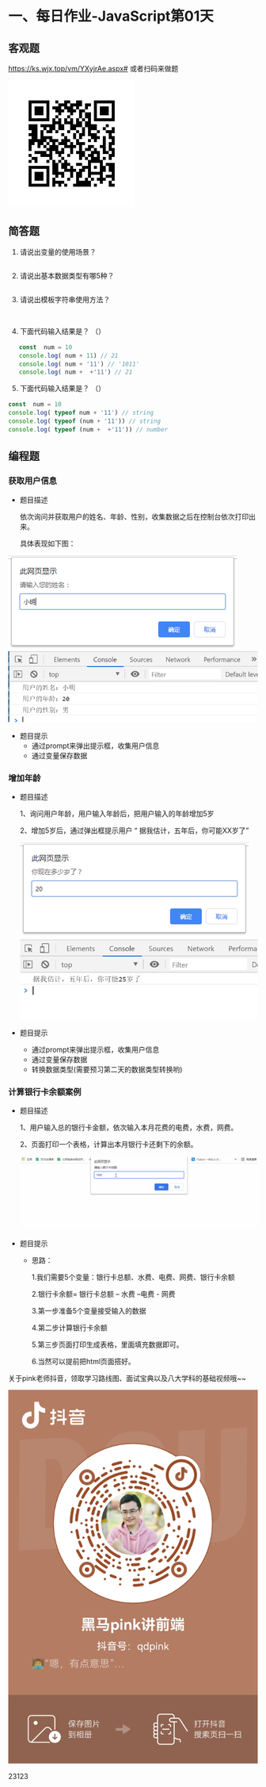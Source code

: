 # 一、每日作业-JavaScript第01天

## 客观题

https://ks.wjx.top/vm/YXyjrAe.aspx# 
或者扫码来做题

 <img src="images/qrcode.jpg">

## 简答题

1. 请说出变量的使用场景？

~~~ 存储

~~~

2. 请说出基本数据类型有哪5种？

~~~ number string boolean undefined null 

~~~

3. 请说出模板字符串使用方法？

~~~
	
~~~

4. 下面代码输入结果是？ （） 

```javascript
   const  num = 10
   console.log( num + 11) // 21
   console.log( num + '11') // '1011'
   console.log( num +  +'11') // 21
```

5. 下面代码输入结果是？ （）

```javascript
const  num = 10
console.log( typeof num + '11') // string
console.log( typeof (num + '11')) // string
console.log( typeof (num +  +'11')) // number
```

## 编程题

### 获取用户信息

- 题目描述

  依次询问并获取用户的姓名、年龄、性别，收集数据之后在控制台依次打印出来。

  具体表现如下图：


<img src="images/图片1.png">

<img src="images/图片4.png">

- 题目提示
  - 通过prompt来弹出提示框，收集用户信息
  - 通过变量保存数据

### 增加年龄

- 题目描述

  1、询问用户年龄，用户输入年龄后，把用户输入的年龄增加5岁

  2、增加5岁后，通过弹出框提示用户 “ 据我估计，五年后，你可能XX岁了”

  <img src="images/图片5.png">

  <img src="images/图片6.png">

- 题目提示

  - 通过prompt来弹出提示框，收集用户信息
  - 通过变量保存数据
  - 转换数据类型(需要预习第二天的数据类型转换哟)

### 计算银行卡余额案例

- 题目描述

  1、用户输入总的银行卡金额，依次输入本月花费的电费，水费，网费。

  2、页面打印一个表格，计算出本月银行卡还剩下的余额。

  <img src="images/111.gif">


- 题目提示

  - 思路：

    1.我们需要5个变量：银行卡总额、水费、电费、网费、银行卡余额

    2.银行卡余额= 银行卡总额 – 水费 –电费  - 网费  

    3.第一步准备5个变量接受输入的数据

    4.第二步计算银行卡余额 

    5.第三步页面打印生成表格，里面填充数据即可。

    6.当然可以提前把html页面搭好。

关于pink老师抖音，领取学习路线图、面试宝典以及八大学科的基础视频哦~~

<img src="images/pink.jpg">

23123